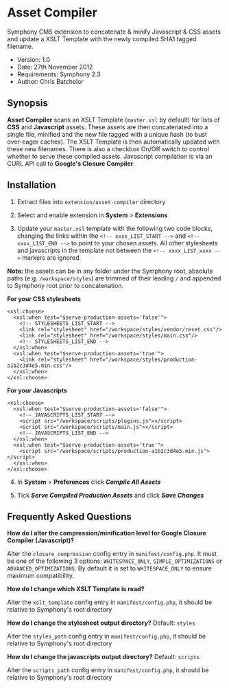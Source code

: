 # Asset Compiler

Symphony CMS extension to concatenate & minify Javascript & CSS assets and update a XSLT Template with the newly compiled SHA1 tagged filename.

- Version: 1.0
- Date: 27th November 2012
- Requirements: Symphony 2.3
- Author: Chris Batchelor

## Synopsis

**Asset Compiler** scans an XSLT Template (`master.xsl` by default) for lists of **CSS** and **Javascript** assets. These assets are then concatenated into a single file, minified and the new file tagged with a unique hash (to bust over-eager caches). The XSLT Template is then automatically updated with these new filenames. There is also a checkbox On/Off switch to control whether to serve these compiled assets. Javascript compilation is via an CURL API call to **Google's Closure Compiler**.

## Installation

1) Extract files into `extension/asset-compiler` directory

2) Select and enable extension in **System** > **Extensions**

3) Update your `master.xsl` template with the following two code blocks, changing the links within the `<!-- xxxx_LIST_START -->` and `<!-- xxxx_LIST_END -->` to point to your chosen assets. All other stylesheets and javascripts in the template not between the `<!-- xxxx_LIST_xxxx -->` markers are ignored.

**Note:** the assets can be in any folder under the Symphony root, absolute paths (e.g. `/workspace/styles`) are trimmed of their leading `/` and appended to Symphony root prior to concatenation.

**For your CSS stylesheets**

    <xsl:choose>
      <xsl:when test="$serve-production-assets='false'">
        <!-- STYLESHEETS_LIST_START -->
        <link rel="stylesheet" href="/workspace/styles/vendor/reset.css"/>
        <link rel="stylesheet" href="/workspace/styles/main.css"/>
        <!-- STYLESHEETS_LIST_END -->
      </xsl:when>
      <xsl:when test="$serve-production-assets='true'">
        <link rel="stylesheet" href="/workspace/styles/production-a1b2c3d4e5.min.css"/>
      </xsl:when>
    </xsl:choose>

**For your Javascripts**

    <xsl:choose>
      <xsl:when test="$serve-production-assets='false'">
        <!-- JAVASCRIPTS_LIST_START -->
        <script src="/workspace/scripts/plugins.js"></script>
        <script src="/workspace/scripts/main.js"></script>
        <!-- JAVASCRIPTS_LIST_END -->
      </xsl:when>
      <xsl:when test="$serve-production-assets='true'">
        <script src="/workspace/scripts/production-a1b2c3d4e5.min.js"></script>
      </xsl:when>
    </xsl:choose>

4) In **System** > **Preferences** click ***Compile All Assets***

5) Tick ***Serve Compiled Production Assets*** and click ***Save Changes***


## Frequently Asked Questions

**How do I alter the compression/minification level for Google Closure Compiler (Javascript)?**

Alter the `closure_compression` config entry in `manifest/config.php`. It must be one of the following 3 options: `WHITESPACE_ONLY`, `SIMPLE_OPTIMIZATIONS` or `ADVANCED_OPTIMIZATIONS`. By default it is set to `WHITESPACE_ONLY` to ensure maximum compatibility.

**How do I change which XSLT Template is read?**

Alter the `xslt_template` config entry in `manifest/config.php`, it should be relative to Symphony's root directory

**How do I change the stylesheet output directory?** Default: `styles`

Alter the `styles_path` config entry in `manifest/config.php`, it should be relative to Symphony's root directory

**How do I change the javascripts output directory?** Default: `scripts`

Alter the `scripts_path` config entry in `manifest/config.php`, it should be relative to Symphony's root directory

